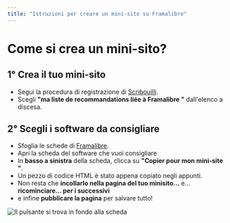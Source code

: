 ```yaml
---
title: "Istruzioni per creare un mini-sito su Framalibre"
---
```

# Come si crea un mini-sito?

## 1° Crea il tuo mini-sito

- Segui la procedura di registrazione di [Scribouilli](https://atelier.scribouilli.org/).
- Scegli **"ma liste de recommandations liée à Framalibre "** dall'elenco a discesa.

## 2° Scegli i software da consigliare
- Sfoglia le schede di [Framalibre](https://framalibre.org).
- Apri la scheda del software che vuoi consigliare
- In **basso a sinistra** della scheda, clicca su **"Copier pour mon mini-site "**.
- Un pezzo di codice HTML è stato appena copiato negli appunti.
- Non resta che **incollarlo nella pagina del tuo minisito...** 
e... **ricominciare...  per i successivi** 
- e infine **pubblicare la pagina** per salvare tutto!


![Il pulsante si trova in fondo alla scheda](https://framalibre.org/images/capture_bouton_copier_minisite.png)